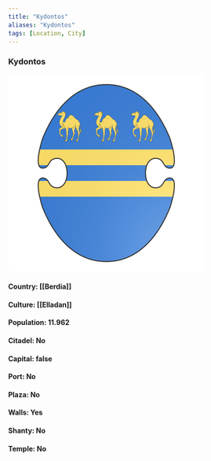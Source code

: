 ```yaml
---
title: "Kydontos"
aliases: "Kydontos"
tags: [Location, City]
---
```

### Kydontos
![](attachment/4be56512f84acfda225144b73f2b6b92.svg)

#### Country: [[Berdia]]

#### Culture: [[Elladan]]

#### Population: 11.962

#### Citadel: No

#### Capital: false

#### Port: No

#### Plaza: No

#### Walls: Yes

#### Shanty: No

#### Temple: No

